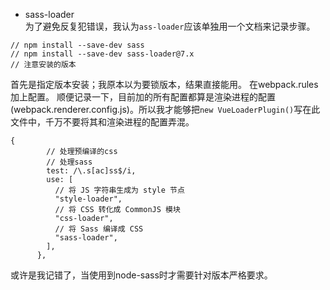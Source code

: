 - sass-loader  
为了避免反复犯错误，我认为`ass-loader`应该单独用一个文档来记录步骤。
```
// npm install --save-dev sass
// npm install --save-dev sass-loader@7.x
// 注意安装的版本
```
首先是指定版本安装；我原本以为要锁版本，结果直接能用。
在webpack.rules加上配置。
顺便记录一下，目前加的所有配置都算是渲染进程的配置(webpack.renderer.config.js)。所以我才能够把`new VueLoaderPlugin()`写在此文件中，千万不要将其和渲染进程的配置弄混。
```
{
        // 处理预编译的css
        // 处理sass
        test: /\.s[ac]ss$/i,
        use: [
          // 将 JS 字符串生成为 style 节点
          "style-loader",
          // 将 CSS 转化成 CommonJS 模块
          "css-loader",
          // 将 Sass 编译成 CSS
          "sass-loader",
        ],
      },
```
或许是我记错了，当使用到node-sass时才需要针对版本严格要求。